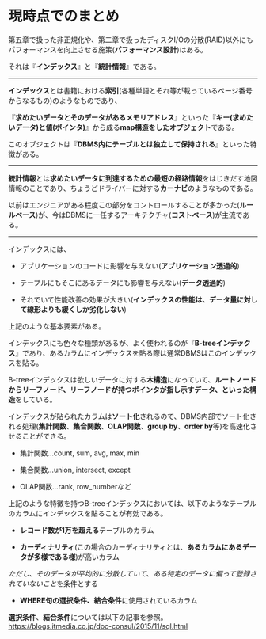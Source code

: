 # 現時点でのまとめ

第五章で扱った非正規化や、第二章で扱ったディスクI/Oの分散(RAID)以外にもパフォーマンスを向上させる施策(**パフォーマンス設計**)はある。

それは『**インデックス**』と『**統計情報**』である。

---

**インデックス**とは書籍における**索引**(各種単語とそれ等が載っているページ番号からなるもの)のようなものであり、

『**求めたいデータとそのデータがあるメモリアドレス**』といった『**キー(求めたいデータ)と値(ポインタ)**』から成る**map構造をしたオブジェクト**である。

このオブジェクトは『**DBMS内にテーブルとは独立して保持される**』といった特徴がある。

---

**統計情報**とは**求めたいデータに到達するための最短の経路情報**をはじきだす地図情報のことであり、ちょうどドライバーに対する**カーナビ**のようなものである。

以前はエンジニアがある程度この部分をコントロールすることが多かった(**ルールベース**)が、今はDBMSに一任するアーキテクチャ(**コストベース**)が主流である。

---

インデックスには、

- アプリケーションのコードに影響を与えない(**アプリケーション透過的**)

- テーブルにもそこにあるデータにも影響を与えない(**データ透過的**)

- それでいて性能改善の効果が大きい(**インデックスの性能は、データ量に対して線形よりも緩くしか劣化しない**)

上記のような基本要素がある。

インデックスにも色々な種類があるが、よく使われるのが『**B-treeインデックス**』であり、あるカラムにインデックスを貼る際は通常DBMSはこのインデックスを貼る。

B-treeインデックスは欲しいデータに対する**木構造**になっていて、**ルートノードからリーフノード、リーフノードが持つポインタが指し示すデータ、といった構造**をしている。

インデックスが貼られたカラムは**ソート化**されるので、DBMS内部でソート化される処理(**集計関数**、**集合関数**、**OLAP関数**、**group by**、**order by**等)を高速化させることができる。

- 集計関数...count, sum, avg, max, min

- 集合関数...union, intersect, except

- OLAP関数...rank, row_numberなど

上記のような特徴を持つB-treeインデックスにおいては、以下のようなテーブルのカラムにインデックスを貼ることが有効である。

- **レコード数が1万を超える**テーブルのカラム

- **カーディナリティ**(この場合のカーディナリティとは、**あるカラムにあるデータが多様である様**)が高いカラム

*ただし、そのデータが平均的に分散していて、ある特定のデータに偏って登録されていないこと*を条件とする

- **WHERE句の選択条件、結合条件**に使用されているカラム

**選択条件**、**結合条件**については以下の記事を参照。
https://blogs.itmedia.co.jp/doc-consul/2015/11/sql.html